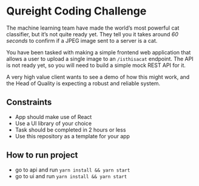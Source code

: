 # Qureight Coding Challenge

The machine learning team have made the world’s most powerful cat classifier, but it’s
not quite ready yet. They tell you it takes around *60 seconds* to confirm if a JPEG
image sent to a server is a cat.

You have been tasked with making a simple frontend web application that allows a user to
upload a single image to an `/isthisacat` endpoint. The API is not ready yet, so you
will need to build a simple mock REST API for it.

A very high value client wants to see a demo of how this might work, and the Head of
Quality is expecting a robust and reliable system.

## Constraints

- App should make use of React
- Use a UI library of your choice
- Task should be completed in 2 hours or less
- Use this repository as a template for your app

## How to run project

- go to api and run `yarn install && yarn start`
- go to ui and run `yarn install && yarn start`
